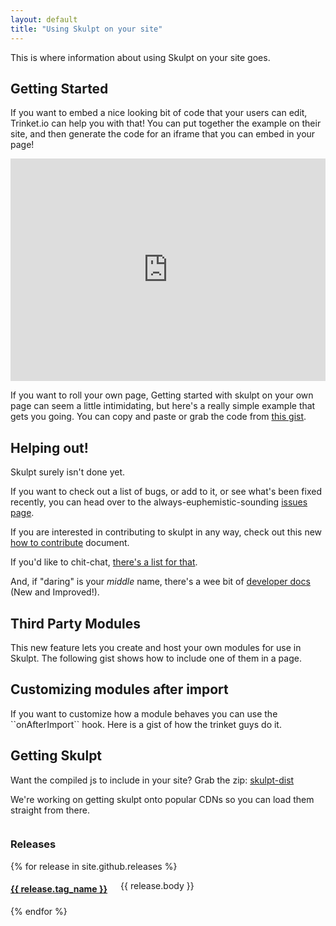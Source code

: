 ```yaml
---
layout: default
title: "Using Skulpt on your site"
---
```

 
This is where information about using Skulpt on your site goes.


<h2>Getting Started</h2>

<p>If you want to embed a nice looking bit of code that your users can edit, Trinket.io can
help you with that!  You can put together the example on their site, and then generate the
code for an iframe that you can embed in your page!</p>

<iframe src="https://trinket.io/embed/python/538012d3a6554c7945027aab" width="100%" height="356" frameborder="0" marginwidth="0" marginheight="0" allowfullscreen> </iframe>


<p>If you want to roll your own page, Getting started with skulpt on your own page can seem a little intimidating, but here's a really simple example that
gets you going. You can copy and paste or grab the code from <a href="https://gist.github.com/4650616">this gist</a>.</p>

<script src="https://gist.github.com/bnmnetp/4650616.js"></script>


<h2>Helping out!</h2>

<p>Skulpt surely isn't done yet.</p>

<p>If you want to check out a list of bugs, or add to it, or see what's been
fixed recently, you can head over to the always-euphemistic-sounding <a
href="http://github.com/skulpt/skulpt/issues">issues page</a>.</p>

<p>If you are interested in contributing to skulpt in any way, check out this new <a href="https://github.com/skulpt/skulpt/blob/master/CONTRIBUTING.md">how to contribute</a> document.</p>

<p>If you'd like to chit-chat, <a href="http://groups.google.com/group/skulpt">there's a list for
that</a>.</p>

<p>And, if &quot;daring&quot; is your <em>middle</em> name, there's a wee bit of <a
href="static/developer.html">developer docs</a> (New and Improved!).</p>

<h2>Third Party Modules</h2>
This new feature lets you create and host your own modules for use in Skulpt.  The
following gist shows how to include one of them in a page.

<script src="https://gist.github.com/bnmnetp/20bd9105f11f2a164fc0.js"></script>

<h2>Customizing modules after import</h2>
<p>If you want to customize how a module behaves you can use the ``onAfterImport`` hook.  Here is a gist of how the trinket guys do it.</p>
<script src="https://gist.github.com/bzwheeler/8a5a833ee2a6a7d2c7ba.js"></script>


## Getting Skulpt

Want the compiled js to include in your site? Grab the zip: [skulpt-dist](https://github.com/skulpt/skulpt-dist/archive/master.zip)

We're working on getting skulpt onto popular CDNs so you can load them straight from there.

<div class="row">
<div class="small-12 columns">
<h3>Releases</h3>
</div>
{% for release in site.github.releases %}
  <div class="small-12 columns">
      <h4><a href="{{ release.url }}">{{ release.tag_name }}</a></h4>
      <p>
        {{ release.body }}
      </p>
  </div>
{% endfor %}
<div>
